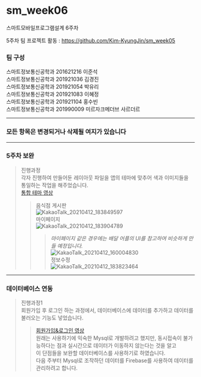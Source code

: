# sm_week06
스마트모바일프로그램설계 6주차

5주차 팀 프로젝트 활동 : https://github.com/Kim-KyungJin/sm_week05

### 팀 구성   
스마트정보통신공학과 201621216 이준석   
스마트정보통신공학과 201921036 김경진   
스마트정보통신공학과 201921054 박유리   
스마트정보통신공학과 201921083 이혜정   
스마트정보통신공학과 201921104 홍수빈    
스마트정보통신공학과 201990009 미르자크메더브 사르더르    

   ***   
### 모든 항목은 변경되거나 삭제될 여지가 있습니다   
   ***   
   
### 5주차 보완   
>진행과정   
>각자 진행하여 만들어둔 레이아웃 파일을 앱의 테마에 맞추어 색과 이미지들을 통일하는 작업을 해주었습니다.   
>[통합 테마 영상](https://user-images.githubusercontent.com/57963888/114380008-8445e300-9bc4-11eb-80e7-42a8eb5c74ab.mp4)   
>>음식점 게시판   
>>![KakaoTalk_20210412_183849597](https://user-images.githubusercontent.com/57963888/114380001-8314b600-9bc4-11eb-83ab-72fe42859c7d.png)   
>>마이페이지   
>>![KakaoTalk_20210412_183904789](https://user-images.githubusercontent.com/57963888/114380006-83ad4c80-9bc4-11eb-9f2f-747e074d68c8.png)   
>>>*마이페이지 같은 경우에는 배달 어플의 UI를 참고하여 비슷하게 만들 예정입니다.*   
>>>![KakaoTalk_20210412_160004830](https://user-images.githubusercontent.com/57963888/114385351-e570b500-9bca-11eb-859d-40aabfdd86db.jpg)   
>>정보수정   
>>![KakaoTalk_20210412_183823464](https://user-images.githubusercontent.com/57963888/114380016-860fa680-9bc4-11eb-8bba-f82150622b34.png)   

***   

### 데이터베이스 연동   
>진행과정1   
>회원가입 후 로그인 하는 과정에서, 데이터베이스에 데이터를 추가하고 데이터를 불러오는 기능도 넣었습니다.   
>>[회원가입&로그인 영상](https://user-images.githubusercontent.com/57963888/114373417-82c4ec80-9bbd-11eb-9670-c00b35f7d66d.mp4)   
>원래는 사용하기에 익숙한 Mysql로 개발하려고 했지만, 동시접속이 불가능하다는 점과 실시간으로 데이터가 이동하지 않는다는 것을 알고  
>이 단점들을 보완할 데이터베이스를 사용하기로 하였습니다.   
>다음 주부터 Mysql로 조작하던 데이터를 Firebase를 사용하여 데이터를 관리하려고 합니다.   
